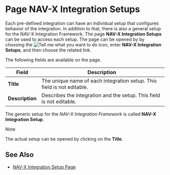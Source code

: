 # Page NAV-X Integration Setups

Each pre-defined integration can have an individual setup that configures behavior of the integration. In addition to that, there is also a general setup for the NAV-X Integration Framework. The page **NAV-X Integration Setups** can be used to access each setup. The page can be opened by by choosing the ![Tell me what you want to do](/images/magnifying-glass.gif) icon, enter **NAV-X Integration Setups**, and then choose the related link.

The following fields are available on the page.

| Field | Description |
|-|-|
| **Title** | The unique name of each integration setup. This field is not editable. |
| **Description** | Describes the integration and the setup. This field is not editable. |

The generic setup for the *NAV-X Integration Framework* is called **NAV-X Integration Setup**.

> [!NOTE]
> The actual setup can be opened by clicking on the **Title**.

## See Also

- [NAV-X Integration Setup Page](page-setup.md)
